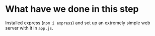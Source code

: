 # What have we done in this step

Installed express (`npm i express`) and set up an extremely simple web server with it in `app.js`.